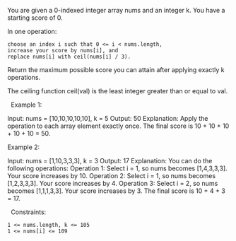 You are given a 0-indexed integer array nums and an integer k. You have a starting score of 0.

In one operation:


	choose an index i such that 0 <= i < nums.length,
	increase your score by nums[i], and
	replace nums[i] with ceil(nums[i] / 3).


Return the maximum possible score you can attain after applying exactly k operations.

The ceiling function ceil(val) is the least integer greater than or equal to val.

 
Example 1:

Input: nums = [10,10,10,10,10], k = 5
Output: 50
Explanation: Apply the operation to each array element exactly once. The final score is 10 + 10 + 10 + 10 + 10 = 50.


Example 2:

Input: nums = [1,10,3,3,3], k = 3
Output: 17
Explanation: You can do the following operations:
Operation 1: Select i = 1, so nums becomes [1,4,3,3,3]. Your score increases by 10.
Operation 2: Select i = 1, so nums becomes [1,2,3,3,3]. Your score increases by 4.
Operation 3: Select i = 2, so nums becomes [1,1,1,3,3]. Your score increases by 3.
The final score is 10 + 4 + 3 = 17.


 
Constraints:


	1 <= nums.length, k <= 105
	1 <= nums[i] <= 109

